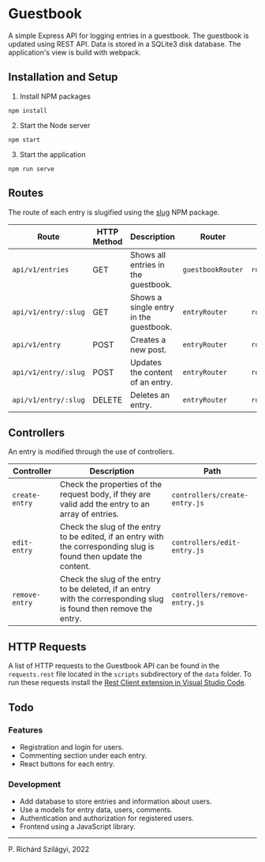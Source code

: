 # Guestbook

A simple Express API for logging entries in a guestbook. The guestbook is updated using REST API. Data is stored in a SQLite3 disk database. The application's view is build with webpack.

## Installation and Setup

1. Install NPM packages

```
npm install
```

2. Start the Node server

```
npm start
```

3. Start the application

```
npm run serve
```

## Routes

The route of each entry is slugified using the [slug](https://www.npmjs.com/package/slug) NPM package.

| Route                | HTTP Method | Description                            | Router            | Path                  |
| -------------------- | ----------- | -------------------------------------- | ----------------- | --------------------- |
| `api/v1/entries`     | GET         | Shows all entries in the guestbook.    | `guestbookRouter` | `routes/guestbook.js` |
| `api/v1/entry/:slug` | GET         | Shows a single entry in the guestbook. | `entryRouter`     | `routes/entry.js`     |
| `api/v1/entry`       | POST        | Creates a new post.                    | `entryRouter`     | `routes/entry.js`     |
| `api/v1/entry/:slug` | POST        | Updates the content of an entry.       | `entryRouter`     | `routes/entry.js`     |
| `api/v1/entry/:slug` | DELETE      | Deletes an entry.                      | `entryRouter`     | `routes/entry.js`     |

## Controllers

An entry is modified through the use of controllers.

| Controller     | Description                                                                                                         | Path                          |
| -------------- | ------------------------------------------------------------------------------------------------------------------- | ----------------------------- |
| `create-entry` | Check the properties of the request body, if they are valid add the entry to an array of entries.                   | `controllers/create-entry.js` |
| `edit-entry`   | Check the slug of the entry to be edited, if an entry with the corresponding slug is found then update the content. | `controllers/edit-entry.js`   |
| `remove-entry` | Check the slug of the entry to be deleted, if an entry with the corresponding slug is found then remove the entry.  | `controllers/remove-entry.js` |

## HTTP Requests

A list of HTTP requests to the Guestbook API can be found in the `requests.rest` file located in the `scripts` subdirectory of the `data` folder. To run these requests install the [Rest Client extension in Visual Studio Code](https://marketplace.visualstudio.com/items?itemName=humao.rest-client).

## Todo

### Features

-   Registration and login for users.
-   Commenting section under each entry.
-   React buttons for each entry.

### Development

-   Add database to store entries and information about users.
-   Use a models for entry data, users, comments.
-   Authentication and authorization for registered users.
-   Frontend using a JavaScript library.

---

P. Richárd Szilágyi, 2022
